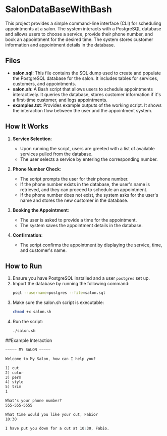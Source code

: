 # SalonDataBaseWithBash

This project provides a simple command-line interface (CLI) for scheduling appointments at a salon. The system interacts with a PostgreSQL database and allows users to choose a service, provide their phone number, and book an appointment for the desired time. The system stores customer information and appointment details in the database.

## Files

- **salon.sql**: This file contains the SQL dump used to create and populate the PostgreSQL database for the salon. It includes tables for services, customers, and appointments.
- **salon.sh**: A Bash script that allows users to schedule appointments interactively. It queries the database, stores customer information if it's a first-time customer, and logs appointments.
- **examples.txt**: Provides example outputs of the working script. It shows the interaction flow between the user and the appointment system.

## How It Works

1. **Service Selection**:
   - Upon running the script, users are greeted with a list of available services pulled from the database.
   - The user selects a service by entering the corresponding number.

2. **Phone Number Check**:
   - The script prompts the user for their phone number.
   - If the phone number exists in the database, the user's name is retrieved, and they can proceed to schedule an appointment.
   - If the phone number does not exist, the system asks for the user's name and stores the new customer in the database.

3. **Booking the Appointment**:
   - The user is asked to provide a time for the appointment.
   - The system saves the appointment details in the database.

4. **Confirmation**:
   - The script confirms the appointment by displaying the service, time, and customer's name.

## How to Run

1. Ensure you have PostgreSQL installed and a user `postgres` set up.
2. Import the database by running the following command:
   ```bash
   psql --username=postgres --file=salon.sql
3. Make sure the salon.sh script is executable:
   ```bash
   chmod +x salon.sh
4. Run the script:
   ```bash
   ./salon.sh
   
##Example Interaction

```CSS
~~~~~ MY SALON ~~~~~

Welcome to My Salon, how can I help you?

1) cut
2) color
3) perm
4) style
5) trim
1

What's your phone number?
555-555-5555

What time would you like your cut, Fabio?
10:30

I have put you down for a cut at 10:30, Fabio.
